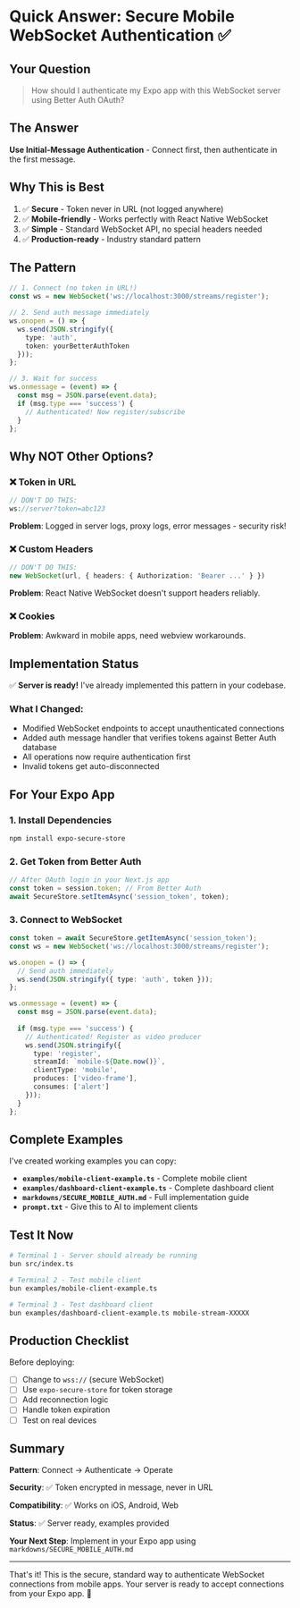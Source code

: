 # Quick Answer: Secure Mobile WebSocket Authentication ✅

## Your Question
> How should I authenticate my Expo app with this WebSocket server using Better Auth OAuth?

## The Answer

**Use Initial-Message Authentication** - Connect first, then authenticate in the first message.

## Why This is Best

1. ✅ **Secure** - Token never in URL (not logged anywhere)
2. ✅ **Mobile-friendly** - Works perfectly with React Native WebSocket
3. ✅ **Simple** - Standard WebSocket API, no special headers needed
4. ✅ **Production-ready** - Industry standard pattern

## The Pattern

```typescript
// 1. Connect (no token in URL!)
const ws = new WebSocket('ws://localhost:3000/streams/register');

// 2. Send auth message immediately
ws.onopen = () => {
  ws.send(JSON.stringify({
    type: 'auth',
    token: yourBetterAuthToken
  }));
};

// 3. Wait for success
ws.onmessage = (event) => {
  const msg = JSON.parse(event.data);
  if (msg.type === 'success') {
    // Authenticated! Now register/subscribe
  }
};
```

## Why NOT Other Options?

### ❌ Token in URL
```typescript
// DON'T DO THIS:
ws://server?token=abc123
```
**Problem**: Logged in server logs, proxy logs, error messages - security risk!

### ❌ Custom Headers
```typescript
// DON'T DO THIS:
new WebSocket(url, { headers: { Authorization: 'Bearer ...' } })
```
**Problem**: React Native WebSocket doesn't support headers reliably.

### ❌ Cookies
**Problem**: Awkward in mobile apps, need webview workarounds.

## Implementation Status

✅ **Server is ready!** I've already implemented this pattern in your codebase.

### What I Changed:
- Modified WebSocket endpoints to accept unauthenticated connections
- Added auth message handler that verifies tokens against Better Auth database
- All operations now require authentication first
- Invalid tokens get auto-disconnected

## For Your Expo App

### 1. Install Dependencies
```bash
npm install expo-secure-store
```

### 2. Get Token from Better Auth
```typescript
// After OAuth login in your Next.js app
const token = session.token; // From Better Auth
await SecureStore.setItemAsync('session_token', token);
```

### 3. Connect to WebSocket
```typescript
const token = await SecureStore.getItemAsync('session_token');
const ws = new WebSocket('ws://localhost:3000/streams/register');

ws.onopen = () => {
  // Send auth immediately
  ws.send(JSON.stringify({ type: 'auth', token }));
};

ws.onmessage = (event) => {
  const msg = JSON.parse(event.data);
  
  if (msg.type === 'success') {
    // Authenticated! Register as video producer
    ws.send(JSON.stringify({
      type: 'register',
      streamId: `mobile-${Date.now()}`,
      clientType: 'mobile',
      produces: ['video-frame'],
      consumes: ['alert']
    }));
  }
};
```

## Complete Examples

I've created working examples you can copy:

- **`examples/mobile-client-example.ts`** - Complete mobile client
- **`examples/dashboard-client-example.ts`** - Complete dashboard client
- **`markdowns/SECURE_MOBILE_AUTH.md`** - Full implementation guide
- **`prompt.txt`** - Give this to AI to implement clients

## Test It Now

```bash
# Terminal 1 - Server should already be running
bun src/index.ts

# Terminal 2 - Test mobile client
bun examples/mobile-client-example.ts

# Terminal 3 - Test dashboard client  
bun examples/dashboard-client-example.ts mobile-stream-XXXXX
```

## Production Checklist

Before deploying:
- [ ] Change to `wss://` (secure WebSocket)
- [ ] Use `expo-secure-store` for token storage
- [ ] Add reconnection logic
- [ ] Handle token expiration
- [ ] Test on real devices

## Summary

**Pattern**: Connect → Authenticate → Operate

**Security**: ✅ Token encrypted in message, never in URL

**Compatibility**: ✅ Works on iOS, Android, Web

**Status**: ✅ Server ready, examples provided

**Your Next Step**: Implement in your Expo app using `markdowns/SECURE_MOBILE_AUTH.md`

---

That's it! This is the secure, standard way to authenticate WebSocket connections from mobile apps. Your server is ready to accept connections from your Expo app. 🚀
